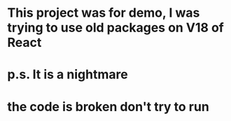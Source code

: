# This project was for demo, I was trying to use old packages on V18 of React
# p.s. It is a nightmare
# the code is broken don't try to run
